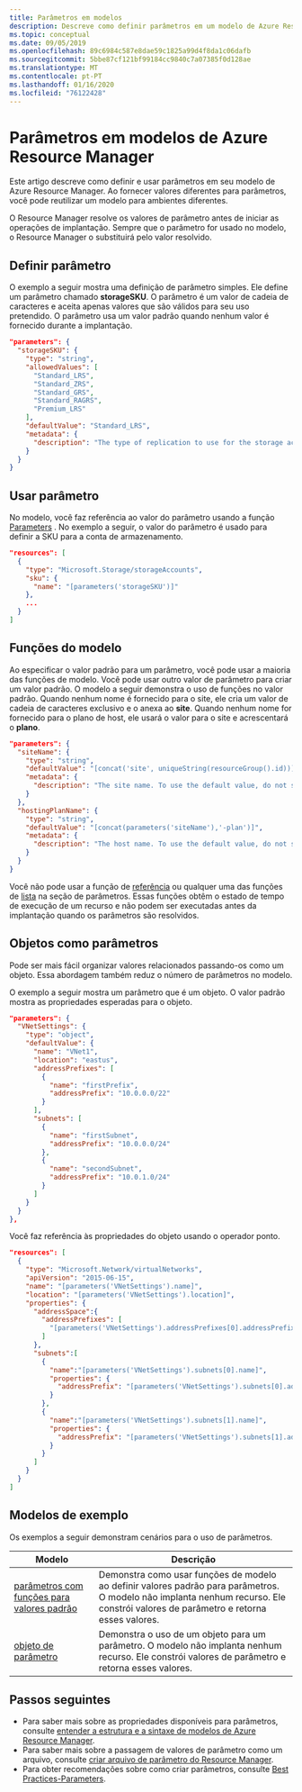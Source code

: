 ```yaml
---
title: Parâmetros em modelos
description: Descreve como definir parâmetros em um modelo de Azure Resource Manager.
ms.topic: conceptual
ms.date: 09/05/2019
ms.openlocfilehash: 89c6984c587e8dae59c1825a99d4f8da1c06dafb
ms.sourcegitcommit: 5bbe87cf121bf99184cc9840c7a07385f0d128ae
ms.translationtype: MT
ms.contentlocale: pt-PT
ms.lasthandoff: 01/16/2020
ms.locfileid: "76122428"
---
```

# <a name="parameters-in-azure-resource-manager-templates"></a>Parâmetros em modelos de Azure Resource Manager

Este artigo descreve como definir e usar parâmetros em seu modelo de Azure Resource Manager. Ao fornecer valores diferentes para parâmetros, você pode reutilizar um modelo para ambientes diferentes.

O Resource Manager resolve os valores de parâmetro antes de iniciar as operações de implantação. Sempre que o parâmetro for usado no modelo, o Resource Manager o substituirá pelo valor resolvido.

## <a name="define-parameter"></a>Definir parâmetro

O exemplo a seguir mostra uma definição de parâmetro simples. Ele define um parâmetro chamado **storageSKU**. O parâmetro é um valor de cadeia de caracteres e aceita apenas valores que são válidos para seu uso pretendido. O parâmetro usa um valor padrão quando nenhum valor é fornecido durante a implantação.

```json
"parameters": {
  "storageSKU": {
    "type": "string",
    "allowedValues": [
      "Standard_LRS",
      "Standard_ZRS",
      "Standard_GRS",
      "Standard_RAGRS",
      "Premium_LRS"
    ],
    "defaultValue": "Standard_LRS",
    "metadata": {
      "description": "The type of replication to use for the storage account."
    }
  }
}
```

## <a name="use-parameter"></a>Usar parâmetro

No modelo, você faz referência ao valor do parâmetro usando a função [Parameters](template-functions-deployment.md#parameters) . No exemplo a seguir, o valor do parâmetro é usado para definir a SKU para a conta de armazenamento.

```json
"resources": [
  {
    "type": "Microsoft.Storage/storageAccounts",
    "sku": {
      "name": "[parameters('storageSKU')]"
    },
    ...
  }
]
```

## <a name="template-functions"></a>Funções do modelo

Ao especificar o valor padrão para um parâmetro, você pode usar a maioria das funções de modelo. Você pode usar outro valor de parâmetro para criar um valor padrão. O modelo a seguir demonstra o uso de funções no valor padrão. Quando nenhum nome é fornecido para o site, ele cria um valor de cadeia de caracteres exclusivo e o anexa ao **site**. Quando nenhum nome for fornecido para o plano de host, ele usará o valor para o site e acrescentará o **plano**.

```json
"parameters": {
  "siteName": {
    "type": "string",
    "defaultValue": "[concat('site', uniqueString(resourceGroup().id))]",
    "metadata": {
      "description": "The site name. To use the default value, do not specify a new value."
    }
  },
  "hostingPlanName": {
    "type": "string",
    "defaultValue": "[concat(parameters('siteName'),'-plan')]",
    "metadata": {
      "description": "The host name. To use the default value, do not specify a new value."
    }
  }
}
```

Você não pode usar a função de [referência](template-functions-resource.md#reference) ou qualquer uma das funções de [lista](template-functions-resource.md#list) na seção de parâmetros. Essas funções obtêm o estado de tempo de execução de um recurso e não podem ser executadas antes da implantação quando os parâmetros são resolvidos.

## <a name="objects-as-parameters"></a>Objetos como parâmetros

Pode ser mais fácil organizar valores relacionados passando-os como um objeto. Essa abordagem também reduz o número de parâmetros no modelo.

O exemplo a seguir mostra um parâmetro que é um objeto. O valor padrão mostra as propriedades esperadas para o objeto.

```json
"parameters": {
  "VNetSettings": {
    "type": "object",
    "defaultValue": {
      "name": "VNet1",
      "location": "eastus",
      "addressPrefixes": [
        {
          "name": "firstPrefix",
          "addressPrefix": "10.0.0.0/22"
        }
      ],
      "subnets": [
        {
          "name": "firstSubnet",
          "addressPrefix": "10.0.0.0/24"
        },
        {
          "name": "secondSubnet",
          "addressPrefix": "10.0.1.0/24"
        }
      ]
    }
  }
},
```

Você faz referência às propriedades do objeto usando o operador ponto.

```json
"resources": [
  {
    "type": "Microsoft.Network/virtualNetworks",
    "apiVersion": "2015-06-15",
    "name": "[parameters('VNetSettings').name]",
    "location": "[parameters('VNetSettings').location]",
    "properties": {
      "addressSpace":{
        "addressPrefixes": [
          "[parameters('VNetSettings').addressPrefixes[0].addressPrefix]"
        ]
      },
      "subnets":[
        {
          "name":"[parameters('VNetSettings').subnets[0].name]",
          "properties": {
            "addressPrefix": "[parameters('VNetSettings').subnets[0].addressPrefix]"
          }
        },
        {
          "name":"[parameters('VNetSettings').subnets[1].name]",
          "properties": {
            "addressPrefix": "[parameters('VNetSettings').subnets[1].addressPrefix]"
          }
        }
      ]
    }
  }
]
```

## <a name="example-templates"></a>Modelos de exemplo

Os exemplos a seguir demonstram cenários para o uso de parâmetros.

|Modelo  |Descrição  |
|---------|---------|
|[parâmetros com funções para valores padrão](https://github.com/Azure/azure-docs-json-samples/blob/master/azure-resource-manager/parameterswithfunctions.json) | Demonstra como usar funções de modelo ao definir valores padrão para parâmetros. O modelo não implanta nenhum recurso. Ele constrói valores de parâmetro e retorna esses valores. |
|[objeto de parâmetro](https://github.com/Azure/azure-docs-json-samples/blob/master/azure-resource-manager/parameterobject.json) | Demonstra o uso de um objeto para um parâmetro. O modelo não implanta nenhum recurso. Ele constrói valores de parâmetro e retorna esses valores. |


## <a name="next-steps"></a>Passos seguintes

* Para saber mais sobre as propriedades disponíveis para parâmetros, consulte [entender a estrutura e a sintaxe de modelos de Azure Resource Manager](template-syntax.md).
* Para saber mais sobre a passagem de valores de parâmetro como um arquivo, consulte [criar arquivo de parâmetro do Resource Manager](parameter-files.md).
* Para obter recomendações sobre como criar parâmetros, consulte [Best Practices-Parameters](template-best-practices.md#parameters).
